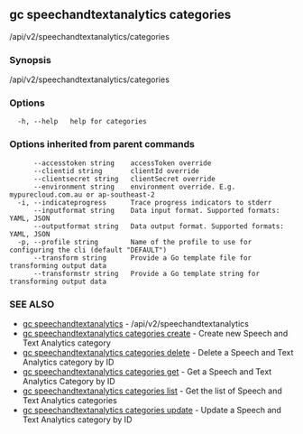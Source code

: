 ## gc speechandtextanalytics categories

/api/v2/speechandtextanalytics/categories

### Synopsis

/api/v2/speechandtextanalytics/categories

### Options

```
  -h, --help   help for categories
```

### Options inherited from parent commands

```
      --accesstoken string    accessToken override
      --clientid string       clientId override
      --clientsecret string   clientSecret override
      --environment string    environment override. E.g. mypurecloud.com.au or ap-southeast-2
  -i, --indicateprogress      Trace progress indicators to stderr
      --inputformat string    Data input format. Supported formats: YAML, JSON
      --outputformat string   Data output format. Supported formats: YAML, JSON
  -p, --profile string        Name of the profile to use for configuring the cli (default "DEFAULT")
      --transform string      Provide a Go template file for transforming output data
      --transformstr string   Provide a Go template string for transforming output data
```

### SEE ALSO

* [gc speechandtextanalytics](gc_speechandtextanalytics.html)	 - /api/v2/speechandtextanalytics
* [gc speechandtextanalytics categories create](gc_speechandtextanalytics_categories_create.html)	 - Create new Speech and Text Analytics category
* [gc speechandtextanalytics categories delete](gc_speechandtextanalytics_categories_delete.html)	 - Delete a Speech and Text Analytics category by ID
* [gc speechandtextanalytics categories get](gc_speechandtextanalytics_categories_get.html)	 - Get a Speech and Text Analytics Category by ID
* [gc speechandtextanalytics categories list](gc_speechandtextanalytics_categories_list.html)	 - Get the list of Speech and Text Analytics categories
* [gc speechandtextanalytics categories update](gc_speechandtextanalytics_categories_update.html)	 - Update a Speech and Text Analytics category by ID


